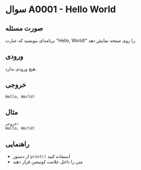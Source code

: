 # سوال A0001 - Hello World

## صورت مسئله
برنامه‌ای بنویسید که عبارت "Hello, World!" را روی صفحه نمایش دهد.

## ورودی
هیچ ورودی ندارد.

## خروجی
```
Hello, World!
```

## مثال
```
خروجی:
Hello, World!
```

## راهنمایی
- از دستور `print()` استفاده کنید
- متن را داخل علامت کوتیشن قرار دهید